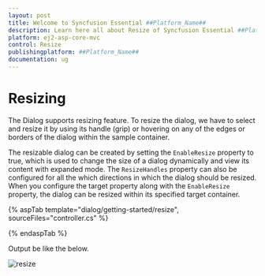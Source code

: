```yaml
---
layout: post
title: Welcome to Syncfusion Essential ##Platform_Name##
description: Learn here all about Resize of Syncfusion Essential ##Platform_Name## widgets based on HTML5 and jQuery.
platform: ej2-asp-core-mvc
control: Resize
publishingplatform: ##Platform_Name##
documentation: ug
---
```



# Resizing

The Dialog supports resizing feature. To resize the dialog, we have to select and resize it by using its handle (grip) or hovering on any of the edges or borders of the dialog within the sample container.

The resizable dialog can be created by setting the `EnableResize` property to true, which is used to change the size of a dialog dynamically and view its content with expanded mode. The `ResizeHandles` property can also be configured for all the which directions in which the dialog should be resized. When you configure the target property along with the `EnableResize` property, the dialog can be resized within its specified target container.

{% aspTab template="dialog/getting-started/resize", sourceFiles="controller.cs" %}

{% endaspTab %}

Output be like the below.

![resize](./images/dialog_resize.gif)